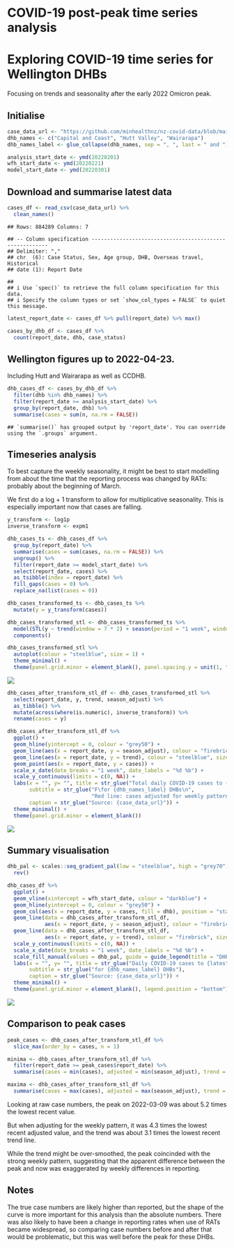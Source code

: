 COVID-19 post-peak time series analysis
================

# Exploring COVID-19 time series for Wellington DHBs

Focusing on trends and seasonality after the early 2022 Omicron peak.

## Initialise

``` r
case_data_url <- "https://github.com/minhealthnz/nz-covid-data/blob/main/cases/covid-cases.csv?raw=true"
dhb_names <- c("Capital and Coast", "Hutt Valley", "Wairarapa")
dhb_names_label <- glue_collapse(dhb_names, sep = ", ", last = " and ")

analysis_start_date <- ymd(20220201)
wfh_start_date <- ymd(20220221)
model_start_date <- ymd(20220301)
```

## Download and summarise latest data

``` r
cases_df <- read_csv(case_data_url) %>% 
  clean_names()
```

    ## Rows: 884289 Columns: 7

    ## -- Column specification --------------------------------------------------------
    ## Delimiter: ","
    ## chr  (6): Case Status, Sex, Age group, DHB, Overseas travel, Historical
    ## date (1): Report Date

    ## 
    ## i Use `spec()` to retrieve the full column specification for this data.
    ## i Specify the column types or set `show_col_types = FALSE` to quiet this message.

``` r
latest_report_date <- cases_df %>% pull(report_date) %>% max()

cases_by_dhb_df <- cases_df %>% 
  count(report_date, dhb, case_status)
```

## Wellington figures up to 2022-04-23.

Including Hutt and Wairarapa as well as CCDHB.

``` r
dhb_cases_df <- cases_by_dhb_df %>% 
  filter(dhb %in% dhb_names) %>% 
  filter(report_date >= analysis_start_date) %>% 
  group_by(report_date, dhb) %>% 
  summarise(cases = sum(n, na.rm = FALSE))
```

    ## `summarise()` has grouped output by 'report_date'. You can override using the `.groups` argument.

## Timeseries analysis

To best capture the weekly seasonality, it might be best to start modelling from about the time that the reporting process was changed by RATs: probably about the beginning of March.

We first do a log + 1 transform to allow for multiplicative seasonality. This is especially important now that cases are falling.

``` r
y_transform <- log1p
inverse_transform <- expm1

dhb_cases_ts <- dhb_cases_df %>% 
  group_by(report_date) %>% 
  summarise(cases = sum(cases, na.rm = FALSE)) %>% 
  ungroup() %>% 
  filter(report_date >= model_start_date) %>% 
  select(report_date, cases) %>% 
  as_tsibble(index = report_date) %>% 
  fill_gaps(cases = 0) %>% 
  replace_na(list(cases = 0))

dhb_cases_transformed_ts <- dhb_cases_ts %>% 
  mutate(y = y_transform(cases))

dhb_cases_transformed_stl <- dhb_cases_transformed_ts %>% 
  model(STL(y ~ trend(window = 7 * 2) + season(period = "1 week", window = Inf))) %>% 
  components()

dhb_cases_transformed_stl %>% 
  autoplot(colour = "steelblue", size = 1) +
  theme_minimal() +
  theme(panel.grid.minor = element_blank(), panel.spacing.y = unit(1, "lines"))
```

![](covid-post-peak-analysis_files/figure-markdown_github/ts-analysis-1.png)

``` r
dhb_cases_after_transform_stl_df <- dhb_cases_transformed_stl %>% 
  select(report_date, y, trend, season_adjust) %>% 
  as_tibble() %>% 
  mutate(across(where(is.numeric), inverse_transform)) %>% 
  rename(cases = y)

dhb_cases_after_transform_stl_df %>% 
  ggplot() +
  geom_hline(yintercept = 0, colour = "grey50") +
  geom_line(aes(x = report_date, y = season_adjust), colour = "firebrick", size = 1) +
  geom_line(aes(x = report_date, y = trend), colour = "steelblue", size = 1) +
  geom_point(aes(x = report_date, y = cases)) +
  scale_x_date(date_breaks = "1 week", date_labels = "%d %b") +
  scale_y_continuous(limits = c(0, NA)) +
  labs(x = "", y= "", title = str_glue("Total daily COVID-19 cases to {latest_report_date}"),
       subtitle = str_glue("F\for {dhb_names_label} DHBs\n", 
                           "Red line: cases adjusted for weekly pattern. Blue line: trend component."),
       caption = str_glue("Source: {case_data_url}")) +
  theme_minimal() +
  theme(panel.grid.minor = element_blank())
```

![](covid-post-peak-analysis_files/figure-markdown_github/ts-analysis-2.png)

## Summary visualisation

``` r
dhb_pal <- scales::seq_gradient_pal(low = "steelblue", high = "grey70")(seq(0, 1,length.out = length(dhb_names))) %>% 
  rev()

dhb_cases_df %>%
  ggplot() +
  geom_vline(xintercept = wfh_start_date, colour = "darkblue") +
  geom_hline(yintercept = 0, colour = "grey50") +
  geom_col(aes(x = report_date, y = cases, fill = dhb), position = "stack", width = 0.8) +
  geom_line(data = dhb_cases_after_transform_stl_df,
            aes(x = report_date, y = season_adjust), colour = "firebrick", size = 0.5) +
  geom_line(data = dhb_cases_after_transform_stl_df,
            aes(x = report_date, y = trend), colour = "firebrick", size = 1) +
  scale_y_continuous(limits = c(0, NA)) +
  scale_x_date(date_breaks = "1 week", date_labels = "%d %b") +
  scale_fill_manual(values = dhb_pal, guide = guide_legend(title = "DHB")) +
  labs(x = "", y= "", title = str_glue("Daily COVID-19 cases to {latest_report_date}"),
       subtitle = str_glue("for {dhb_names_label} DHBs"),
       caption = str_glue("Source: {case_data_url}")) +
  theme_minimal() +
  theme(panel.grid.minor = element_blank(), legend.position = "bottom")
```

![](covid-post-peak-analysis_files/figure-markdown_github/combined-vis-1.png)

## Comparison to peak cases

``` r
peak_cases <- dhb_cases_after_transform_stl_df %>% 
  slice_max(order_by = cases, n = 1)

minima <- dhb_cases_after_transform_stl_df %>% 
  filter(report_date >= peak_cases$report_date) %>% 
  summarise(cases = min(cases), adjusted = min(season_adjust), trend = min(trend))

maxima <- dhb_cases_after_transform_stl_df %>% 
  summarise(cases = max(cases), adjusted = max(season_adjust), trend = max(trend))
```

Looking at raw case numbers, the peak on 2022-03-09 was about 5.2 times the lowest recent value.

But when adjusting for the weekly pattern, it was 4.3 times the lowest recent adjusted value, and the trend was about 3.1 times the lowest recent trend line.

While the trend might be over-smoothed, the peak coincinded with the strong weekly pattern, suggesting that the apparent difference between the peak and now was exaggerated by weekly differences in reporting.

## Notes

The true case numbers are likely higher than reported, but the shape of the curve is more important for this analysis than the absolute numbers. There was also likely to have been a change in reporting rates when use of RATs became widespread, so comparing case numbers before and after that would be problematic, but this was well before the peak for these DHBs.
